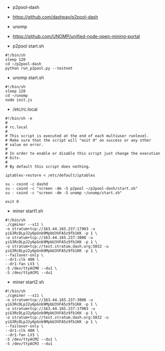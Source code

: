 * p2pool-dash
- https://github.com/dashpay/p2pool-dash

* unomp
- https://github.com/UNOMP/unified-node-open-mining-portal

* p2pool start.sh 
```
#!/bin/sh
sleep 120
cd ~/p2pool-dash
python run_p2pool.py --testnet
```

* unomp start.sh
```
#!/bin/sh
sleep 120
cd ~/unomp
node init.js
```

* /etc/rc.local
```
#!/bin/sh -e
#
# rc.local
#
# This script is executed at the end of each multiuser runlevel.
# Make sure that the script will "exit 0" on success or any other
# value on error.
#
# In order to enable or disable this script just change the execution
# bits.
#
# By default this script does nothing.

iptables-restore < /etc/default/iptables

su - coind -c dashd
su - coind -c "screen -dm -S p2pool ~/p2pool-dash/start.sh"
su - coind -c "screen -dm -S unomp ~/unomp/start.sh"

exit 0
```


* miner start1.sh 
```
#!/bin/sh
./cgminer --x11 \
-o stratum+tcp://163.44.165.237:17903 -u yiG3RcDLpJ2y6pGnb9MpbU3VFA5z9fb1KK -p 1 \
-o stratum+tcp://163.44.165.237:3008 -u yiG3RcDLpJ2y6pGnb9MpbU3VFA5z9fb1KK -p 1 \
-o stratum+tcp://test.stratum.dash.org:5032 -u yiG3RcDLpJ2y6pGnb9MpbU3VFA5z9fb1KK -p 1 \
--failover-only \
--dr1-clk 400 \
--dr1-fan LV3 \
-S /dev/ttyACM0 --du1 \
-S /dev/ttyACM1 --du1
```


* miner start2.sh
```
#!/bin/sh
./cgminer --x11 \
-o stratum+tcp://163.44.165.237:3008 -u yiG3RcDLpJ2y6pGnb9MpbU3VFA5z9fb1KK -p 1 \
-o stratum+tcp://163.44.165.237:17903 -u yiG3RcDLpJ2y6pGnb9MpbU3VFA5z9fb1KK -p 1 \
-o stratum+tcp://test.stratum.dash.org:5032 -u yiG3RcDLpJ2y6pGnb9MpbU3VFA5z9fb1KK -p 1 \
--failover-only \
--dr1-clk 400 \
--dr1-fan LV3 \
-S /dev/ttyACM2 --du1 \
-S /dev/ttyACM3 --du1
```